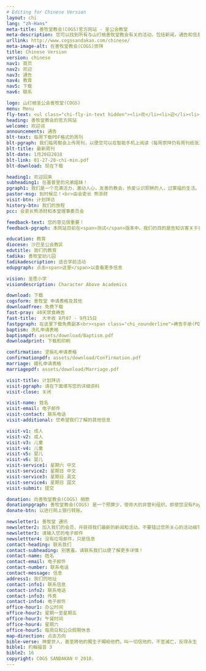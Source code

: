 ```yaml
---
# Editing for Chinese Version
layout: chi
lang: "zh-Hans"
meta-title: 善牧堂教会(COGS)官方网站 - 圣公会教堂
meta-description: 您可以找到所有与山打根善牧堂教会有关的活动，包括新闻，通告和信息
urllink: http://www.cogssandakan.com/chinese/
meta-image-alt: 在善牧堂教会(COGS)崇拜
title: Chinese Version
version: chinese
nav1: 首页
nav2: 欢迎
nav3: 通告
nav4: 教育
nav5: 下载
nav6: 联系

logo: 山打根圣公会善牧堂(COGS)
menu: Menu
fly-text: <ul class="chi-fly-in-text hidden"><li>欢</li><li>迎</li><li>光</li><li>临</li></ul>
heading: 善牧堂教会的官方网站
welcome: 欢迎词
announcements: 通告
blt-text: 每周下载PDF格式的周刊
blt-pgraph: 我们每周都会上传周刊，以便您可以在智能手机上阅读（每周崇拜仍有周刊纸张）。
blt-title: 最新周刊
blt-date: 1月20日2018
blt-link: 01-27-28-chi-min.pdf
blt-download: 现在下载

heading1: 欢迎回来
subheading1: 在基督里的兄弟姐妹！
pgraph1: 我们是一个充满活力，激动人心，友善的教会，热爱认识耶稣的人，过蒙福的生活。我们的教堂位置很容易找到，在未来几年内我们会有很大的计划。所以我们热烈的欢迎您到周六或周日的崇拜,  以便了解更多。我们很乐意见到您！
pastor-msg: 到时候见！<br>由会吏长 熊添财
visit-btn: 计划拜访
history-btn: 我们的旅程
pcc: 会吏长熊添财和本堂理事委员会

feedback-text: 您的意见很重要！
feedback-pgraph: 本网站目前在<span>测试</span>版本中。我们的目的是告知访客关于我们的最新活动，新闻和通告。我们感谢您能评价这个网站以获得更好的改进。请点击 <span><a href="https://goo.gl/forms/CMb7j9jtieQ6QbVJ2" target="_blank" class="chi_nounderline">这里</a></span> 并让我们知道您的意见。谢谢！

education: 教育
diocese: 沙巴圣公会教区
edutitle: 我们的教育
tadika: 善牧堂幼儿园
tadikadescription: 适合学前活动
edupgraph: 点击<span>这里</span>以查看更多信息

vision: 圣愿小学
visiondescription: Character Above Academics

download: 下载
cogsform: 善牧堂 申请表格及其他
downloadfree: 免费下载
fast-pray: 40天禁食祷告
fast-title:  大丰收 8月07 - 9月15日
fastpgraph: 在这里下载免费副本<br><span class="chi_nounderline">祷告手册(PDF格式)
baptism: 洗礼申请表格
baptismpdf: assets/download/Baptism.pdf
downloadprint: 下载和印刷

confirmation: 坚振礼申请表格
confirmationpdf: assets/download/Confirmation.pdf
marriage: 婚礼申请表格
marriagepdf: assets/download/Marriage.pdf

visit-title: 计划拜访
visit-pgraph: 请在下面填写您的详细资料
visit-close: 关闭

visit-name: 姓名
visit-email: 电子邮件
visit-contact: 联系电话
visit-additional: 您希望我们了解的其他信息

visit-v1: 成人
visit-v2: 成人
visit-v3: 儿童
visit-v4: 儿童
visit-v5: 婴儿
visit-v6: 婴儿
visit-service1: 星期六 中文
visit-service2: 星期日 中文
visit-service3: 星期日 英文
visit-service4: 星期日 国文
visit-submit: 提交

donation: 向善牧堂教会(COGS) 捐款
donationpgraph: 善牧堂教会(COGS) 是一个预算少，使命大的非营利组织。即使您没有PayPal帐户，我们也接受信用卡或转账卡。请点击
donate-btn: 以进行网上银行转账。

newsletter1: 善牧堂 通讯
newsletter2: 加入我们的会员，并获得我们最新的新闻和活动。不要错过您所关心的活动细节。
newsletter3: 请输入您的电子邮件
newslettter4: 没有垃圾邮件，只是信息
contact-heading: 联系我们
contact-subheading: 别害羞，请联系我们以便了解更多详情！
contact-name: 姓名
contact-email: 电子邮件
contact-number: 联系电话
contact-message: 信息
address1: 我们的地址
contact-info1: 联系信息
contact-info2: 联系电话
contact-info3: 传真
contact-info4: 电子邮件
office-hour1: 办公时间
office-hour2: 星期一至星期五
office-hour3: 午餐时间
office-hour4: 星期六
office-hour5: 每周日和公众假期休息
map-direction: 点击方向
bible-verse: 神愛世人，甚至將他的獨生子賜給他們，叫一切信他的，不至滅亡，反得永生
bible1: 約翰福音 3
bible2: 16
copyright: COGS SANDAKAN © 2018.
---
```

